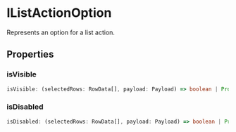 # IListActionOption

Represents an option for a list action.

## Properties

### isVisible

```ts
isVisible: (selectedRows: RowData[], payload: Payload) => boolean | Promise<boolean>
```

### isDisabled

```ts
isDisabled: (selectedRows: RowData[], payload: Payload) => boolean | Promise<boolean>
```
